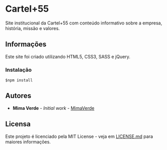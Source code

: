 # Cartel+55

Site institucional da Cartel+55 com conteúdo informativo sobre a empresa, história, missão e valores.

## Informações

Este site foi criado utilizando HTML5, CSS3, SASS e jQuery.

### Instalação

```
$npm install
```

## Autores

* **Mima Verde** - *Initial work* - [MimaVerde](https://github.com/MimaVerde)

## Licensa

Este projeto é licenciado pela MIT License - veja em [LICENSE.md](LICENSE.md) para maiores informações.